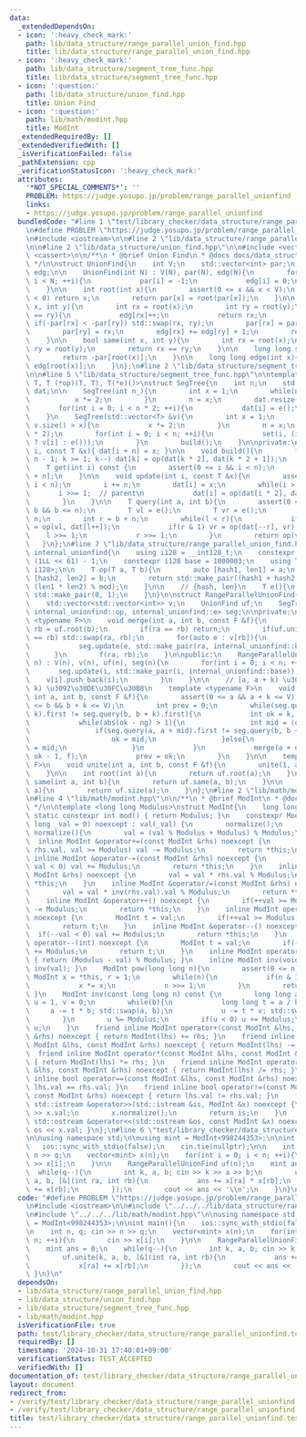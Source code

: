 ```yaml
---
data:
  _extendedDependsOn:
  - icon: ':heavy_check_mark:'
    path: lib/data_structure/range_parallel_union_find.hpp
    title: lib/data_structure/range_parallel_union_find.hpp
  - icon: ':heavy_check_mark:'
    path: lib/data_structure/segment_tree_func.hpp
    title: lib/data_structure/segment_tree_func.hpp
  - icon: ':question:'
    path: lib/data_structure/union_find.hpp
    title: Union Find
  - icon: ':question:'
    path: lib/math/modint.hpp
    title: ModInt
  _extendedRequiredBy: []
  _extendedVerifiedWith: []
  _isVerificationFailed: false
  _pathExtension: cpp
  _verificationStatusIcon: ':heavy_check_mark:'
  attributes:
    '*NOT_SPECIAL_COMMENTS*': ''
    PROBLEM: https://judge.yosupo.jp/problem/range_parallel_unionfind
    links:
    - https://judge.yosupo.jp/problem/range_parallel_unionfind
  bundledCode: "#line 1 \"test/library_checker/data_structure/range_parallel_unionfind.test.cpp\"\
    \n#define PROBLEM \"https://judge.yosupo.jp/problem/range_parallel_unionfind\"\
    \n#include <iostream>\n\n#line 2 \"lib/data_structure/range_parallel_union_find.hpp\"\
    \n\n#line 2 \"lib/data_structure/union_find.hpp\"\n\n#include <vector>\n#include\
    \ <cassert>\n\n/**\n * @brief Union Find\n * @docs docs/data_structure/union_find.md\n\
    \ */\n\nstruct UnionFind{\n    int V;\n    std::vector<int> par;\n    std::vector<int>\
    \ edg;\n\n    UnionFind(int N) : V(N), par(N), edg(N){\n        for(int i = 0;\
    \ i < N; ++i){\n            par[i] = -1;\n            edg[i] = 0;\n        }\n\
    \    }\n\n    int root(int x){\n        assert(0 <= x && x < V);\n        if(par[x]\
    \ < 0) return x;\n        return par[x] = root(par[x]);\n    }\n\n    int unite(int\
    \ x, int y){\n        int rx = root(x);\n        int ry = root(y);\n        if(rx\
    \ == ry){\n            edg[rx]++;\n            return rx;\n        }\n       \
    \ if(-par[rx] < -par[ry]) std::swap(rx, ry);\n        par[rx] = par[rx] + par[ry];\n\
    \        par[ry] = rx;\n        edg[rx] += edg[ry] + 1;\n        return rx;\n\
    \    }\n\n    bool same(int x, int y){\n        int rx = root(x);\n        int\
    \ ry = root(y);\n        return rx == ry;\n    }\n\n    long long size(int x){\n\
    \        return -par[root(x)];\n    }\n\n    long long edge(int x){\n        return\
    \ edg[root(x)];\n    }\n};\n#line 2 \"lib/data_structure/segment_tree_func.hpp\"\
    \n\n#line 5 \"lib/data_structure/segment_tree_func.hpp\"\n\ntemplate <typename\
    \ T, T (*op)(T, T), T(*e)()>\nstruct SegTree{\n    int n;\n    std::vector<T>\
    \ dat;\n\n    SegTree(int n_){\n        int x = 1;\n        while(n_ > x){\n \
    \           x *= 2;\n        }\n        n = x;\n        dat.resize(n * 2);\n \
    \       for(int i = 0; i < n * 2; ++i){\n            dat[i] = e();\n        }\n\
    \    }\n    SegTree(std::vector<T> &v){\n        int x = 1;\n        while((int)\
    \ v.size() > x){\n            x *= 2;\n        }\n        n = x;\n        dat.resize(n\
    \ * 2);\n        for(int i = 0; i < n; ++i){\n            set(i, (i < (int) v.size()\
    \ ? v[i] : e()));\n        }\n        build();\n    }\n\nprivate:\n    void set(int\
    \ i, const T &x){ dat[i + n] = x; }\n\n    void build(){\n        for(int k =\
    \ n - 1; k >= 1; k--) dat[k] = op(dat[k * 2], dat[k * 2 + 1]);\n    }\n\npublic:\n\
    \    T get(int i) const {\n        assert(0 <= i && i < n);\n        return dat[i\
    \ + n];\n    }\n\n    void update(int i, const T &x){\n        assert(0 <= i &&\
    \ i < n);\n        i += n;\n        dat[i] = x;\n        while(i > 0){\n     \
    \       i >>= 1;  // parent\n            dat[i] = op(dat[i * 2], dat[i * 2 + 1]);\n\
    \        }\n    }\n\n    T query(int a, int b){\n        assert(0 <= a && a <=\
    \ b && b <= n);\n        T vl = e();\n        T vr = e();\n        int l = a +\
    \ n;\n        int r = b + n;\n        while(l < r){\n            if(l & 1) vl\
    \ = op(vl, dat[l++]);\n            if(r & 1) vr = op(dat[--r], vr);\n        \
    \    l >>= 1;\n            r >>= 1;\n        }\n        return op(vl, vr);\n \
    \   }\n};\n#line 7 \"lib/data_structure/range_parallel_union_find.hpp\"\n\nnamespace\
    \ internal_unionfind{\n    using i128 = __int128_t;\n    constexpr i128 mod =\
    \ (1LL << 61) - 1;\n    constexpr i128 base = 1000003;\n    using T = std::pair<i128,\
    \ i128>;\n\n    T op(T a, T b){\n        auto [hash1, len1] = a;\n        auto\
    \ [hash2, len2] = b;\n        return std::make_pair((hash1 + hash2 * len1) % mod,\
    \ (len1 * len2) % mod);\n    }\n\n    // {hash, len}\n    T e(){\n        return\
    \ std::make_pair(0, 1);\n    }\n}\n\nstruct RangeParallelUnionFind{\n    int V;\n\
    \    std::vector<std::vector<int>> v;\n    UnionFind uf;\n    SegTree<internal_unionfind::T,\
    \ internal_unionfind::op, internal_unionfind::e> seg;\n\nprivate:\n    template\
    \ <typename F>\n    void merge(int a, int b, const F &f){\n        int ra = uf.root(a),\
    \ rb = uf.root(b);\n        if(ra == rb) return;\n        if(uf.unite(ra, rb)\
    \ == rb) std::swap(ra, rb);\n        for(auto e : v[rb]){\n            v[ra].push_back(e);\n\
    \            seg.update(e, std::make_pair(ra, internal_unionfind::base));\n  \
    \      }\n        f(ra, rb);\n    }\n\npublic:\n    RangeParallelUnionFind(int\
    \ n) : V(n), v(n), uf(n), seg(n){\n        for(int i = 0; i < n; ++i){\n     \
    \       seg.update(i, std::make_pair(i, internal_unionfind::base));\n        \
    \    v[i].push_back(i);\n        }\n    }\n\n    // [a, a + k) \u3068 [b, b +\
    \ k) \u3092\u30DE\u30FC\u30B8\n    template <typename F>\n    void unite(int k,\
    \ int a, int b, const F &f){\n        assert(0 <= a && a + k <= V);\n        assert(0\
    \ <= b && b + k <= V);\n        int prev = 0;\n        while(seg.query(a, a +\
    \ k).first != seg.query(b, b + k).first){\n            int ok = k, ng = prev;\n\
    \            while(abs(ok - ng) > 1){\n                int mid = (ok + ng) / 2;\n\
    \                if(seg.query(a, a + mid).first != seg.query(b, b + mid).first){\n\
    \                    ok = mid;\n                }else{\n                    ng\
    \ = mid;\n                }\n            }\n            merge(a + ok - 1, b +\
    \ ok - 1, f);\n            prev = ok;\n        }\n    }\n\n    template <typename\
    \ F>\n    void unite(int a, int b, const F &f){\n        unite(1, a, b, f);\n\
    \    }\n\n    int root(int a){\n        return uf.root(a);\n    }\n\n    bool\
    \ same(int a, int b){\n        return uf.same(a, b);\n    }\n\n    long long size(int\
    \ a){\n        return uf.size(a);\n    }\n};\n#line 2 \"lib/math/modint.hpp\"\n\
    \n#line 4 \"lib/math/modint.hpp\"\n\n/**\n * @brief ModInt\n * @docs docs/math/modint.md\n\
    \ */\n\ntemplate <long long Modulus>\nstruct ModInt{\n    long long val;\n   \
    \ static constexpr int mod() { return Modulus; }\n    constexpr ModInt(const long\
    \ long _val = 0) noexcept : val(_val) {\n        normalize();\n    }\n    void\
    \ normalize(){\n        val = (val % Modulus + Modulus) % Modulus;\n    }\n  \
    \  inline ModInt &operator+=(const ModInt &rhs) noexcept {\n        if(val +=\
    \ rhs.val, val >= Modulus) val -= Modulus;\n        return *this;\n    }\n   \
    \ inline ModInt &operator-=(const ModInt &rhs) noexcept {\n        if(val -= rhs.val,\
    \ val < 0) val += Modulus;\n        return *this;\n    }\n    inline ModInt &operator*=(const\
    \ ModInt &rhs) noexcept {\n        val = val * rhs.val % Modulus;\n        return\
    \ *this;\n    }\n    inline ModInt &operator/=(const ModInt &rhs) noexcept {\n\
    \        val = val * inv(rhs.val).val % Modulus;\n        return *this;\n    }\n\
    \    inline ModInt &operator++() noexcept {\n        if(++val >= Modulus) val\
    \ -= Modulus;\n        return *this;\n    }\n    inline ModInt operator++(int)\
    \ noexcept {\n        ModInt t = val;\n        if(++val >= Modulus) val -= Modulus;\n\
    \        return t;\n    }\n    inline ModInt &operator--() noexcept {\n      \
    \  if(--val < 0) val += Modulus;\n        return *this;\n    }\n    inline ModInt\
    \ operator--(int) noexcept {\n        ModInt t = val;\n        if(--val < 0) val\
    \ += Modulus;\n        return t;\n    }\n    inline ModInt operator-() const noexcept\
    \ { return (Modulus - val) % Modulus; }\n    inline ModInt inv(void) const { return\
    \ inv(val); }\n    ModInt pow(long long n){\n        assert(0 <= n);\n       \
    \ ModInt x = *this, r = 1;\n        while(n){\n            if(n & 1) r *= x;\n\
    \            x *= x;\n            n >>= 1;\n        }\n        return r;\n   \
    \ }\n    ModInt inv(const long long n) const {\n        long long a = n, b = Modulus,\
    \ u = 1, v = 0;\n        while(b){\n            long long t = a / b;\n       \
    \     a -= t * b; std::swap(a, b);\n            u -= t * v; std::swap(u, v);\n\
    \        }\n        u %= Modulus;\n        if(u < 0) u += Modulus;\n        return\
    \ u;\n    }\n    friend inline ModInt operator+(const ModInt &lhs, const ModInt\
    \ &rhs) noexcept { return ModInt(lhs) += rhs; }\n    friend inline ModInt operator-(const\
    \ ModInt &lhs, const ModInt &rhs) noexcept { return ModInt(lhs) -= rhs; }\n  \
    \  friend inline ModInt operator*(const ModInt &lhs, const ModInt &rhs) noexcept\
    \ { return ModInt(lhs) *= rhs; }\n    friend inline ModInt operator/(const ModInt\
    \ &lhs, const ModInt &rhs) noexcept { return ModInt(lhs) /= rhs; }\n    friend\
    \ inline bool operator==(const ModInt &lhs, const ModInt &rhs) noexcept { return\
    \ lhs.val == rhs.val; }\n    friend inline bool operator!=(const ModInt &lhs,\
    \ const ModInt &rhs) noexcept { return lhs.val != rhs.val; }\n    friend inline\
    \ std::istream &operator>>(std::istream &is, ModInt &x) noexcept {\n        is\
    \ >> x.val;\n        x.normalize();\n        return is;\n    }\n    friend inline\
    \ std::ostream &operator<<(std::ostream &os, const ModInt &x) noexcept { return\
    \ os << x.val; }\n};\n#line 6 \"test/library_checker/data_structure/range_parallel_unionfind.test.cpp\"\
    \n\nusing namespace std;\n\nusing mint = ModInt<998244353>;\n\nint main(){\n \
    \   ios::sync_with_stdio(false);\n    cin.tie(nullptr);\n\n    int n, q; cin >>\
    \ n >> q;\n    vector<mint> x(n);\n    for(int i = 0; i < n; ++i){\n        cin\
    \ >> x[i];\n    }\n\n    RangeParallelUnionFind uf(n);\n    mint ans = 0;\n  \
    \  while(q--){\n        int k, a, b; cin >> k >> a >> b;\n        uf.unite(k,\
    \ a, b, [&](int ra, int rb){\n            ans += x[ra] * x[rb];\n            x[ra]\
    \ += x[rb];\n        });\n        cout << ans << '\\n';\n    }\n}\n"
  code: "#define PROBLEM \"https://judge.yosupo.jp/problem/range_parallel_unionfind\"\
    \n#include <iostream>\n\n#include \"../../../lib/data_structure/range_parallel_union_find.hpp\"\
    \n#include \"../../../lib/math/modint.hpp\"\n\nusing namespace std;\n\nusing mint\
    \ = ModInt<998244353>;\n\nint main(){\n    ios::sync_with_stdio(false);\n    cin.tie(nullptr);\n\
    \n    int n, q; cin >> n >> q;\n    vector<mint> x(n);\n    for(int i = 0; i <\
    \ n; ++i){\n        cin >> x[i];\n    }\n\n    RangeParallelUnionFind uf(n);\n\
    \    mint ans = 0;\n    while(q--){\n        int k, a, b; cin >> k >> a >> b;\n\
    \        uf.unite(k, a, b, [&](int ra, int rb){\n            ans += x[ra] * x[rb];\n\
    \            x[ra] += x[rb];\n        });\n        cout << ans << '\\n';\n   \
    \ }\n}\n"
  dependsOn:
  - lib/data_structure/range_parallel_union_find.hpp
  - lib/data_structure/union_find.hpp
  - lib/data_structure/segment_tree_func.hpp
  - lib/math/modint.hpp
  isVerificationFile: true
  path: test/library_checker/data_structure/range_parallel_unionfind.test.cpp
  requiredBy: []
  timestamp: '2024-10-31 17:40:01+09:00'
  verificationStatus: TEST_ACCEPTED
  verifiedWith: []
documentation_of: test/library_checker/data_structure/range_parallel_unionfind.test.cpp
layout: document
redirect_from:
- /verify/test/library_checker/data_structure/range_parallel_unionfind.test.cpp
- /verify/test/library_checker/data_structure/range_parallel_unionfind.test.cpp.html
title: test/library_checker/data_structure/range_parallel_unionfind.test.cpp
---
```

